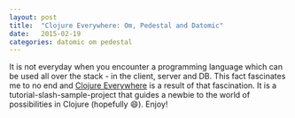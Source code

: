 ```yaml
---
layout: post
title:  "Clojure Everywhere: Om, Pedestal and Datomic"
date:   2015-02-19 
categories: datomic om pedestal
---
```


It is not everyday when you encounter a programming language which can be used all over the stack - in the client, server and DB. This fact fascinates me to no end and [Clojure Everywhere](https://github.com/subhash/clj-stack) is a result of that fascination. It is a tutorial-slash-sample-project that guides a newbie to the world of possibilities in Clojure (hopefully :smile:). Enjoy!
